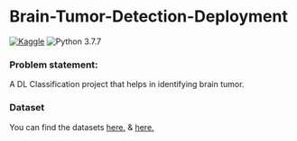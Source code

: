 # Brain-Tumor-Detection-Deployment

[![Kaggle](https://img.shields.io/badge/Dataset-Kaggle-blue.svg)](https://www.kaggle.com/competitions/plant-pathology-2020-fgvc7/data) ![Python 3.7.7](https://img.shields.io/badge/Python-3.6-brightgreen.svg)

### Problem statement:
A DL Classification project that helps in identifying brain tumor.

### Dataset
You can find the datasets [here.](https://www.kaggle.com/datasets/ahmedhamada0/brain-tumor-detection) & [here.](https://www.kaggle.com/datasets/navoneel/brain-mri-images-for-brain-tumor-detection)



